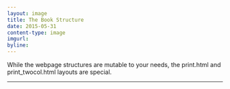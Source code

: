```yaml
---
layout: image
title: The Book Structure
date: 2015-05-31
content-type: image
imgurl: 
byline:
---
```


While the webpage structures are mutable to your needs, the print.html and print_twocol.html layouts are special. 

***
